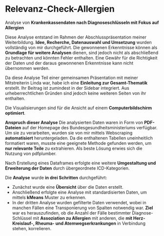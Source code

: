 # Relevanz-Check-Allergien
Analyse von **Krankenkassendaten nach Diagnoseschlüsseln mit Fokus auf Allergien**

Diese Analyse entstand im Rahmen der Abschlusspräsentation meiner Weiterbildung. **Idee, Recherche, Datenauswahl und Umsetzung** wurden vollständig von mir durchgeführt. Die gewonnenen Erkenntnisse können als **Grundlage für weitere Analysen** dienen, sind jedoch nicht als abschließend zu betrachten und könnten Fehler enthalten. Eine Gewähr für die Richtigkeit der Daten und der daraus gewonnenen Erkenntnisse kann nicht übernommen werden.

Da diese Analyse Teil einer gemeinsamen Präsentation mit meiner Mitstreiterin Linda war, habe ich eine **Einleitung zur Gesamt-Thematik** erstellt. Ihr Beitrag ist zumindest in der Sidebar integriert. Aus urheberrechtlichen Gründen sind jedoch keine weiteren Seiten von ihr enthalten.

Die Visualisierungen sind für die Ansicht auf einem **Computerbildschirm optimiert**.

**Anspruch dieser Analyse**
Die analysierten Daten waren in Form von **PDF-Dateien** auf der Homepage des Bundesgesundheitsministeriums verfügbar. Um sie zu verarbeiten, wurden sie von mir mittels Webscraping **automatisiert** heruntergeladen. Da die enthaltenen Tabellen uneinheitlich formatiert waren, musste eine geeignete Methode gefunden werden, um **nur relevante Teile** zu extrahieren. Als beste Lösung erwies sich die Nutzung von pdfplumber.

Nach Erstellung eines Dataframes erfolgte eine weitere **Umgestaltung und Erweiterung der Daten** durch übergeordnete ICD-Kategorien. 

Die **Analyse** wurde **in drei Schritten** durchgeführt: 
- Zunächst wurde eine **Übersicht** über die Daten erstellt.
- Anschließend erfolgte eine Analyse mit standardisierten Daten, um mittels **kMeans** Muster zu erkennen.
- In der dritten Analyse wurden gefilterte Daten verwendet, wobei in manchen Fällen eine Transponierung von Spalten notwendig war.
**Ziel** war es herauszufinden, ob die Anzahl der Fälle bestimmter Diagnose-Schlüssel mit **Assoziation zu Allergien** mit anderen, die **mit Herz-Kreislauf-, Rheuma- und Atemwegserkrankungen** in Verbindung stehen, korrelieren.
